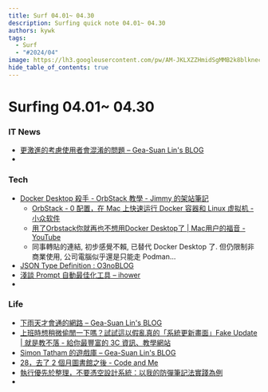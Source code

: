 ```yaml
---
title: Surf 04.01~ 04.30
description: Surfing quick note 04.01~ 04.30
authors: kywk
tags:
  - Surf
  - "#2024/04"
image: https://lh3.googleusercontent.com/pw/AM-JKLXZZHmidSgMMB2k8blkneclNRysPXLr__G7rZ4hPi2sN0jC67PHAbX1MyFj8hQX_MTZ6bwIMPwCyu2fu1bU0ZXSX09eu-OlSDb4U-9haUS_wgnVPLaCM6WQLsRbsnocF8X5Edmt35rDjytljbNEMsaf8A=w800-no?authuser=0
hide_table_of_contents: true
---
```


Surfing 04.01~ 04.30
==================

### IT News

- [更激進的考慮使用者會混淆的問題 – Gea-Suan Lin's BLOG](https://blog.gslin.org/archives/2024/04/24/11754/%e6%9b%b4%e6%bf%80%e9%80%b2%e7%9a%84%e8%80%83%e6%85%ae%e4%bd%bf%e7%94%a8%e8%80%85%e6%9c%83%e6%b7%b7%e6%b7%86%e7%9a%84%e5%95%8f%e9%a1%8c/)
- 

### Tech

- [Docker Desktop 殺手 - OrbStack 教學 - Jimmy 的架站筆記](https://jimmyswebnote.com/orbstack-tutorial/)
	- [OrbStack - 0 配置，在 Mac 上快速运行 Docker 容器和 Linux 虚拟机 - 小众软件](https://www.appinn.com/orbstack/)
	- [用了Orbstack你就再也不想用Docker Desktop了 | Mac用户的福音 - YouTube](https://www.youtube.com/watch?v=LzdlxVWYdiM)
	- 同事轉貼的連結, 初步感覺不賴, 已替代 Docker Desktop 了. 
	  但仍限制非商業使用, 公司電腦似乎還是只能走 Podman...
- [JSON Type Definition : O3noBLOG](https://blog.othree.net/log/2024/04/17/json-type-definition/)
- [淺談 Prompt 自動最佳化工具 – ihower](https://ihower.tw/blog/archives/11996)
- 
### Life

- [下雨天才會通的網路 – Gea-Suan Lin's BLOG](https://blog.gslin.org/archives/2024/04/04/11731/%e4%b8%8b%e9%9b%a8%e5%a4%a9%e6%89%8d%e6%9c%83%e9%80%9a%e7%9a%84%e7%b6%b2%e8%b7%af/)
- [上班時想稍微偷閒一下嗎？試試這以假亂真的「系統更新畫面」Fake Update | 就是教不落 - 給你最豐富的 3C 資訊、教學網站](https://steachs.com/archives/65398)
- [Simon Tatham 的遊戲庫 – Gea-Suan Lin's BLOG](https://blog.gslin.org/archives/2024/04/25/11757/simon-tatham-%e7%9a%84%e9%81%8a%e6%88%b2%e5%ba%ab/)
- [28，去了 2 個月圖書館之後 - Code and Me](https://blog.kyomind.tw/weekly-review-28/)
- [執行優先於整理，不要憑空設計系統：以我的防彈筆記法實踐為例](https://www.playpcesor.com/2024/04/blog-post.html)
- 
